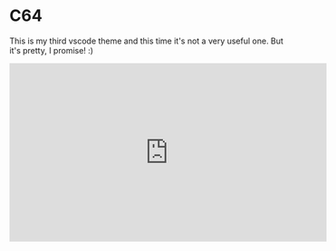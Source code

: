 # C64

This is my third vscode theme and this time it's not a very useful one. But it's pretty, I promise! :)

<iframe width="560" height="315" src="https://www.youtube.com/embed/Fgt48kJyhIk?rel=0" frameborder="0" allowfullscreen></iframe>
